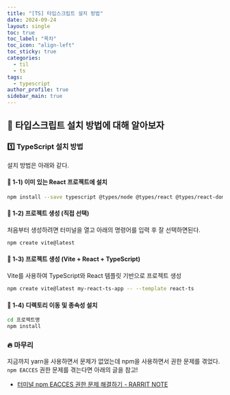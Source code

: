 ```yaml
---
title: "[TS] 타입스크립트 설치 방법"
date: 2024-09-24
layout: single
toc: true
toc_label: "목차"
toc_icon: "align-left"
toc_sticky: true
categories:
  - til
  - ts  
tags:
  - typescript
author_profile: true
sidebar_main: true
---
```


## :ledger: 타입스크립트 설치 방법에 대해 알아보자

### :one: TypeScript 설치 방법
설치 방법은 아래와 같다.

#### :pushpin: 1-1) 이미 있는 React 프로젝트에 설치

```bash
npm install --save typescript @types/node @types/react @types/react-dom @types/jest
```

#### :pushpin: 1-2) 프로젝트 생성 (직접 선택)
처음부터 생성하려면 터미널을 열고 아래의 명령어를 입력 후 잘 선택하면된다.

```bash
npm create vite@latest
```

#### :pushpin: 1-3) 프로젝트 생성 (Vite + React + TypeScript)
Vite를 사용하여 TypeScript와 React 템플릿 기반으로 프로젝트 생성

```bash
npm create vite@latest my-react-ts-app -- --template react-ts
```

#### :pushpin: 1-4) 디렉토리 이동 및 종속성 설치
```bash
cd 프로젝트명
npm install
```

### :fire: 마무리
지금까지 yarn을 사용하면서 문제가 없었는데 npm을 사용하면서 권한 문제를 겪었다. `npm EACCES` 권한 문제를 겪는다면 아래의 글을 참고!

- [터미널 npm EACCES 권한 문제 해결하기 - RARRIT NOTE](https://rarrit.github.io/troubleshooting/til/troubleshooting-git/)